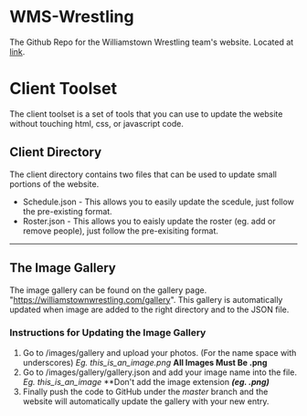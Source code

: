 # WMS-Wrestling

The Github Repo for the Williamstown Wrestling team's website. Located at [link](https://williamstownwrestling.com).

# Client Toolset

The client toolset is a set of tools that you can use to update the website without touching html, css, or javascript code.

## Client Directory
The client directory contains two files that can be used to update small portions of the website.

- Schedule.json - This allows you to easily update the scedule, just follow the pre-existing format.
- Roster.json - This allows you to eaisly update the roster (eg. add or remove people), just follow the pre-exisiting format.

---

## The Image Gallery

The image gallery can be found on the gallery page. "https://williamstownwrestling.com/gallery". This gallery is automatically updated when image are added to the right directory and to the JSON file.

### Instructions for Updating the Image Gallery

1. Go to /images/gallery and upload your photos. (For the name space with underscores) *Eg. this_is_an_image.png* **All Images Must Be .png**
1. Go to /images/gallery/gallery.json and add your image name into the file. *Eg. this_is_an_image* **Don't add the image extension ***(eg. .png)***
1. Finally push the code to GitHub under the *master* branch and the website will automatically update the gallery with your new entry.
